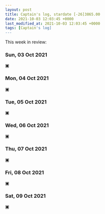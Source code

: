```yaml
---
layout: post
title: Captain's log, stardate [-26]3865.00
date: 2021-10-03 12:03:45 +0000
last_modified_at: 2021-10-03 12:03:45 +0000
tags: [Captain's log]
---
```


This week in review:

<!-- more -->

### Sun, 03 Oct 2021

▣

### Mon, 04 Oct 2021

▣

### Tue, 05 Oct 2021

▣

### Wed, 06 Oct 2021

▣

### Thu, 07 Oct 2021

▣

### Fri, 08 Oct 2021

▣

### Sat, 09 Oct 2021

▣
